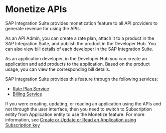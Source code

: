 <!-- loiofcdc89b5c4884d5e8cfb32c5914943ab -->

# Monetize APIs

SAP Integration Suite provides monetization feature to all API providers to generate revenue for using the APIs.

As an API Admin, you can create a rate plan, attach it to a product in the SAP Integration Suite, and publish the product in the Developer Hub. You can also view bill details of each developer in the SAP Integration Suite.

As an application developer, in the Developer Hub you can create an application and add products to the application. Based on the product usage, you can view the corresponding bill details.

SAP Integration Suite provides this feature through the following services:

-   [Rate Plan Service](rate-plan-service-f4537ce.md)
-   [Billing Service](billing-service-1e20fb5.md)

If you were creating, updating, or reading an application using the APIs and not through the user interface, then you need to switch to Subscription entity from Application entity to use the Monetize feature. For more information, see [Create or Update or Read an Application using Subscription key](create-or-update-or-read-an-application-using-subscription-key-e2645b5.md) 

